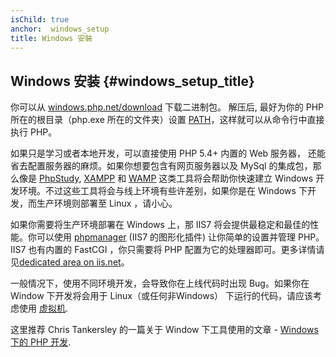 ```yaml
---
isChild: true
anchor:  windows_setup
title: Windows 安裝
---
```


## Windows 安装 {#windows_setup_title}

你可以从 [windows.php.net/download][php-downloads] 下载二进制包。 解压后, 最好为你的 PHP 所在的根目录（php.exe 所在的文件夹）设置 [PATH][windows-path]，这样就可以从命令行中直接执行 PHP。

如果只是学习或者本地开发，可以直接使用 PHP 5.4+ 内置的 Web 服务器， 还能省去配置服务器的麻烦。如果你想要包含有网页服务器以及 MySql 的集成包，那么像是 [PhpStudy][phpstudy], [XAMPP][xampp] 和 [WAMP][wamp] 这类工具将会帮助你快速建立 Windows 开发环境。不过这些工具将会与线上环境有些许差别，如果你是在 Windows 下开发，而生产环境则部署至 Linux ，请小心。

如果你需要将生产环境部署在 Windows 上，那 IIS7 将会提供最稳定和最佳的性能。你可以使用 [phpmanager][phpmanager] (IIS7 的图形化插件) 让你简单的设置并管理 PHP。IIS7 也有内置的 FastCGI ，你只需要将 PHP 配置为它的处理器即可。更多详情请见[dedicated area on iis.net][php-iis]。

一般情况下，使用不同环境开发，会导致你在上线代码时出现 Bug。如果你在 Window 下开发将会用于 Linux（或任何非Windows） 下运行的代码，请应该考虑使用 [虚拟机](/#virtualization_title).

这里推荐 Chris Tankersley 的一篇关于 Window 下工具使用的文章 - [Windows 下的 PHP 开发][windows-tools].

[php-downloads]: http://windows.php.net/download/
[windows-path]: http://www.windows-commandline.com/set-path-command-line/
[phpstudy]: https://www.xp.cn/download.html
[xampp]: http://www.apachefriends.org/en/xampp.html
[wamp]: http://www.wampserver.com/en/
[phpmanager]: http://phpmanager.codeplex.com/
[php-iis]: http://php.iis.net/
[windows-tools]: http://ctankersley.com/2016/11/13/developing-on-windows-2016/
